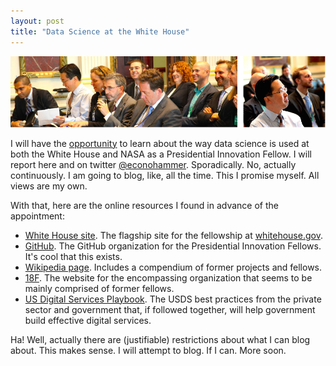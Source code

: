 ```yaml
---
layout: post
title: "Data Science at the White House"
---
```

<a href="http://www.whitehouse.gov/innovationfellows">
  <div align="center">
    <img src="/images/wh.png" alt="color photo ftl" />
  </div>
</a>

I will have the [opportunity](http://www.whitehouse.gov/blog) to learn about
the way data science is used at both the White House and NASA as a
Presidential Innovation Fellow.  I will report here and on twitter
[@econohammer](https://twitter.com/econohammer). Sporadically.  No, actually
continuously.  I am going to blog, like, all the time.  This I promise myself.
All views are my own.

With that, here are the online resources I found in advance of the
appointment:

- [White House site](http://www.whitehouse.gov/innovationfellows). The
  flagship site for the fellowship at
  [whitehouse.gov](http://www.whitehouse.gov).
- [GitHub](https://github.com/presidential-innovation-fellows). The GitHub
  organization for the Presidential Innovation Fellows.  It's cool that this
  exists.
- [Wikipedia page](http://en.wikipedia.org/wiki/Presidential_Innovation_Fellows).
  Includes a compendium of former projects and fellows.
- [18F](https://18f.gsa.gov). The website for the encompassing organization
  that seems to be mainly comprised of former fellows.
- [US Digital Services Playbook](https://playbook.cio.gov/). The USDS best
  practices from the private sector and government that, if followed together,
  will help government build effective digital services.
  
Ha! Well, actually there are (justifiable) restrictions about what I can blog
about.  This makes sense.  I will attempt to blog.  If I can.  More soon.